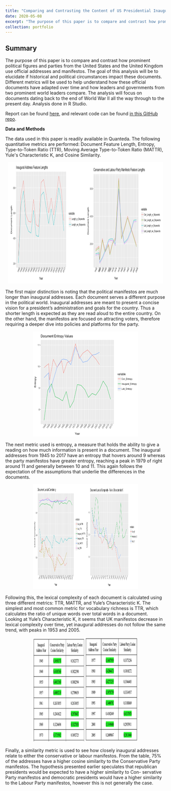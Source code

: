 ```yaml
---
title: "Comparing and Contrasting the Content of US Presidential Inaugural Addresses and UK Political Party Manifestos from World War II to Present Day"
date: 2020-05-08
excerpt: "The purpose of this paper is to compare and contrast how prominent political figures and parties from the United States and the United Kingdom use official addresses and manifestos.<br/><img src='/images/TADEntropy.png' style='width:395px;height:254px;'>"
collection: portfolio
---
```


## Summary

The purpose of this paper is to compare and contrast how prominent political figures and parties from the United States and the United Kingdom use official addresses and manifestos. The goal of this analysis will be to elucidate if historical and political circumstances impact these documents. Different metrics will be used to help understand how these official documents have adapted over time and how leaders and governments from two prominent world leaders compare. The analysis will focus on documents dating back to the end of World War II all the way through to the present day. Analysis done in R Studio.

Report can be found [here](https://github.com/zivschwartz/Inaugural_Address_vs_Manifestos/blob/master/TAD_Project.pdf), and relevant code can be found [in this GitHub repo](https://github.com/zivschwartz/Inaugural_Address_vs_Manifestos/blob/master/Project.Rmd).

**Data and Methods** 

The data used in this paper is readily available in Quanteda. The following quantitative metrics are performed: Document Feature Length, Entropy, Type-to-Token Ratio (TTR), Moving Average Type-to-Token Ratio (MATTR), Yule's Characteristic K, and Cosine Similarity.

<p align="center">
  <img width="485.5" height="381" src="/images/TADLength.png">
</p>

The first major distinction is noting that the political manifestos are much longer than inaugural addresses. Each document serves a different purpose in the political world. Inaugural addresses are meant to present a concise vision for a president’s administration and goals for the country. Thus a shorter length is expected as they are read aloud to the entire country. On the other hand, the manifestos are focused on attracting voters, therefore requiring a deeper dive into policies and platforms for the party. 
 
 <p align="center">
  <img width="330" height="330" src="/images/TADEntropy.png">
</p>

The next metric used is entropy, a measure that holds the ability to give a reading on how much information is present in a document. The inaugural addresses from 1945 to 2017 have an entropy that hovers around 9 whereas the party manifestos have greater entropy, reaching a peak in 1979 of right around 11 and generally between 10 and 11. This again follows the expectation of the assumptions that underlie the differences in the documents.

 <p align="center">
  <img width="330" height="330" src="/images/TADLexComp.png">
</p>

Following this, the lexical complexity of each document is calculated using three different metrics: TTR, MATTR, and Yule’s Characteristic K. The simplest and most common metric for vocabulary richness is TTR, which calculates the ratio of unique words over total words in a document. Looking at Yule’s Characteristic K, it seems that UK manifestos decrease in lexical complexity over time, yet inaugural addresses do not follow the same trend, with peaks in 1953 and 2005.

 <p align="center">
  <img width="330" height="330" src="/images/TADSimilarity.png">
</p>

Finally, a similarity metric is used to see how closely inaugural addresses relate to either the conservative or labour manifestos. From the table, 75% of the addresses have a higher cosine similarity to the Conservative Party manifestos. The hypothesis presented earlier speculates that republican presidents would be expected to have a higher similarity to Con- servative Party manifestos and democratic presidents would have a higher similarity to the Labour Party manifestos, however this is not generally the case. 



